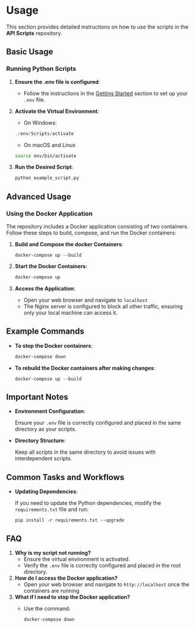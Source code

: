 # Usage

This section provides detailed instructions on how to use the scripts in the **API Scripts** repository.

## Basic Usage

### Running Python Scripts

1. **Ensure the .env file is configured**:
    - Follow the instructions in the [Getting Started](https://github.com/ian-young/API_Scripts/blob/main/Wiki/Getting-Started.md) section to set up your `.env` file.
2. **Activate the Virtual Environment**:
    - On Windows:

    ```Powershell
    ./env/Scripts/activate
    ```

    - On macOS and Linux

    ```sh
    source env/bin/activate
    ```

3. **Run the Desired Script**:

    ```sh
    python example_script.py
    ```

## Advanced Usage

### Using the Docker Application

The repository includes a Docker application consisting of two containers. Follow these steps to build, compose, and run the Docker containers:

1. **Build and Compose the docker Containers**:

    ```fish
    docker-compose up --build
    ```

2. **Start the Docker Containers**:

    ```sh
    docker-compose up
    ```

3. **Access the Application**:
    - Open your web browser and navigate to `localhost`
    - The Nginx server is configured to block all other traffic, ensuring only your local machine can access it.

## Example Commands

- **To stop the Docker containers**:

    ```sh
    docker-compose down
    ```

- **To rebuild the Docker containers after making changes**:

    ```fish
    docker-compose up --build
    ```

## Important Notes

- **Environment Configuration**:

    Ensure your `.env` file is correctly configured and placed in the same directory as your scripts.

- **Directory Structure**:

    Keep all scripts in the same directory to avoid issues with interdependent scripts.

## Common Tasks and Workflows

- **Updating Dependencies**:

    If you need to update the Python dependencies, modify the `requirements.txt` file and run:

    ```fish
    pip install -r requirements.txt --upgrade
    ```

## FAQ

1. **Why is my script not running?**
    - Ensure the virtual environment is activated.
    - Verify the `.env` file is correctly configured and placed in the root directory.
2. **How do I access the Docker application?**
    - Open your web browser and navigate to `http://localhost` once the containers are running
3. **What if I need to stop the Docker application?**
    - Use the command:

        ```sh
        docker-compose down
        ```

